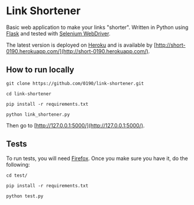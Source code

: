 # Link Shortener

Basic web application to make your links \"shorter\". Written in Python using [Flask](http://flask.pocoo.org/) and tested with [Selenium WebDriver](http://docs.seleniumhq.org/projects/webdriver/).

The latest version is deployed on [Heroku](http://heroku.com) and is available by [http://short-0190.herokuapp.com/](http://short-0190.herokuapp.com/).

## How to run locally

```
git clone https://github.com/0190/link-shortener.git

cd link-shortener

pip install -r requirements.txt

python link_shortener.py

```

Then go to [http://127.0.0.1:5000/](http://127.0.0.1:5000/).

## Tests

To run tests, you will need [Firefox](http://firefox.com/). Once you make sure you have it, do the following:

```
cd test/

pip install -r requirements.txt

python test.py

```